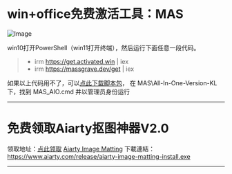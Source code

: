 # win+office免费激活工具：MAS
![Image](https://github.com/user-attachments/assets/83cdcd38-3419-491f-9a70-301cb3e46fcc)

win10打开PowerShell（win11打开终端），然后运行下面任意一段代码。
> - irm https://get.activated.win | iex
> - irm https://massgrave.dev/get | iex

如果以上代码用不了，可以[点此下载脚本包](https://wwom.lanzouq.com/iLzH42t562ch)，
在 MAS\All-In-One-Version-KL 下，找到 MAS_AIO.cmd 并以管理员身份运行

 --- 
# 免费领取Aiarty抠图神器V2.0
领取地址：[点此领取](https://www.aiarty.com/zh/ai-photography-guide/?ttref=2503-aim-oth-dp-fuli-ocy) 
[Aiarty Image Matting](序號(FCDRA-FZHXW-EGGYZ-Z2THR)) 下載連結：https://www.aiarty.com/release/aiarty-image-matting-install.exe

--- 
